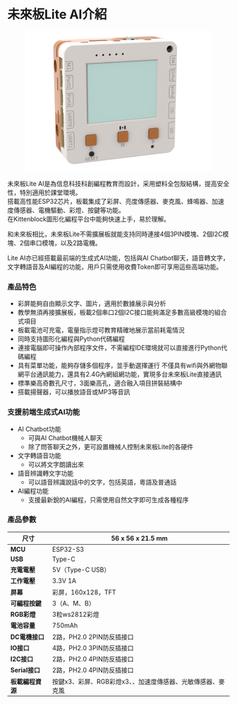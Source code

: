 # 未來板Lite AI介紹

<figure><img src="../../.gitbook/assets/render2.png" alt=""><figcaption></figcaption></figure>

未來板Lite AI是為信息科技科創編程教育而設計，采用塑料全包殼結構，提高安全性，特別適用於課堂環境。
\
搭載高性能ESP32芯片，板載集成了彩屏、亮度傳感器、麥克風、蜂鳴器、加速度傳感器、電機驅動、彩燈、按鍵等功能。
\
在Kittenblock圖形化編程平台中能夠快速上手，易於理解。


和未來板相比，未來板Lite不需擴展板就能支持同時連接4個3PIN模塊、2個I2C模塊、2個串口模塊，以及2路電機。

Lite AI亦已經搭載最前端的生成式AI功能，包括與AI Chatbot聊天，語音轉文字，文字轉語音及AI編程的功能，用戶只需使用收費Token即可享用這些高端功能。

### 產品特色

* 彩屏能夠自由顯示文字、圖片，適用於數據展示與分析
* 教學無須再接擴展板，板載2個串口2個I2C接口能夠滿足多數高級模塊的組合式項目
* 板載電池可充電，電量指示燈可教育精確地展示當前耗電情況
* 同時支持圖形化編程與Python代碼編程
* 連接電腦即可操作內部程序文件，不需編程IDE環境就可以直接進行Python代碼編程
* 具有菜單功能，能夠存儲多個程序，並手動選擇運行
  不僅具有wifi與外網物聯網平台通訊能力，還具有2.4G內網組網功能，實現多台未來板Lite直接通訊
* 標準樂高奇數孔尺寸，3面樂高孔，適合融入項目拼裝結構中
* 搭載揚聲器，可以播放語音或MP3等音訊

### 支援前端生成式AI功能

* AI Chatbot功能
  * 可與AI Chatbot機械人聊天
  * 除了問答聊天之外，更可設置機械人控制未來板Lite的各硬件
* 文字轉語音功能
  * 可以將文字朗讀出來
* 語音辨識轉文字功能
  * 可以語音辨識說話中的文字，包括英語，粵語及普通話
* AI編程功能
  * 支援最新銳的AI編程，只需使用自然文字即可生成各種程序

### 產品參數

| **尺寸**       | 56 x 56 x 21.5 mm                 |
| ------------ | --------------------------------- |
| **MCU**      | ESP32-S3                          |
| **USB**      | Type-C                            |
| **充電電壓**     | 5V（Type-C USB）                    |
| **工作電壓**     | 3.3V 1A                           |
| **屏幕**       | 彩屏，160x128，TFT                    |
| **可編程按鍵**    | 3（A、M、B）                          |
| **RGB彩燈**    | 3粒ws2812彩燈                        |
| **電池容量**     | 750mAh                            |
| **DC電機接口**   | 2路，PH2.0 2PIN防反插接口                |
| **IO接口**     | 4路，PH2.0 3PIN防反插接口                |
| **I2C接口**    | 2路，PH2.0 4PIN防反插接口                |
| **Serial接口** | 2路，PH2.0 4PIN防反插接口                |
| **板載編程資源**   | 按鍵x3、彩屏、RGB彩燈x3、、加速度傳感器、光敏傳感器、麥克風 |

###
